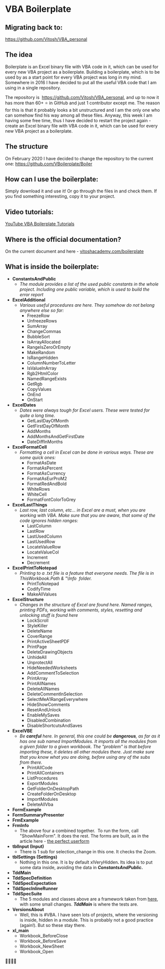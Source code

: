 # VBA Boilerplate

## Migrating back to:
https://github.com/Vitosh/VBA_personal

## The idea 
Boilerplate is an Excel binary file with VBA code in it, which can be used for every new VBA project as a boilerplate.
Building a boilerplate, which is to be used by as a start point for every VBA project was long in my mind. Somewhere in 2016 I have decided to put all the useful VBA code that I am using in a single repository. 

The repository is  https://github.com/Vitosh/VBA_personal, and up to now it has more than 60+ :star: in GitHub and just 1 contributor except me. The reason for this is that it probably looks a bit unstructured and I am the only one who can somehow find his way among all these files. Anyway, this week I am having some free time, thus I have decided to restart the project again -  create an Excel binary file with VBA code in it, which can be used for every new VBA project as a boilerplate.

## The structure
On February 2020 I have decided to change the repository to the current one:
https://github.com/VBoilerplate/Boiler

## How can I use the boilerplate:
Simply download it and use it! Or go through the files in and check them. If you find something interesting, copy it to your project.

## Video tutorials:
[YouTube VBA Boilerplate Tutorials](https://www.youtube.com/playlist?list=PLHvb-qAb0DaE2WXKfOXXNNRkoW990S5lP)

## Where is the official documentation?
On the current document and here - [vitoshacademy.com/boilerplate](https://www.vitoshacademy.com/boilerplate/)

## What is inside the boilerplate:

<ul>
 	<li><strong>ConstantsAndPublic</strong>
<ul>
 	<li><em>The module provides a list of the used public constants in the whole project. Including one public variable, which is used to build the error report</em></li>
</ul>
</li>
 	<li><strong>ExcelAdditional</strong>
<ul>
 	<li><em>Various useful procedures are here. They somehow do not belong anywhere else so far:</em>
<ul>
 	<li>FreezeRow</li>
 	<li>UnfreezeRows</li>
 	<li>SumArray</li>
 	<li>ChangeCommas</li>
 	<li>BubbleSort</li>
 	<li>IsArrayAllocated</li>
 	<li>RangeIsZeroOrEmpty</li>
 	<li>MakeRandom</li>
 	<li>IsRangeHidden</li>
 	<li>ColumnNumberToLetter</li>
 	<li>IsValueInArray</li>
 	<li>Rgb2HtmlColor</li>
 	<li>NamedRangeExists</li>
 	<li>GetRgb</li>
 	<li>CopyValues</li>
 	<li>OnEnd</li>
 	<li>OnStart</li>
</ul>
</li>
</ul>
</li>
 	<li><strong>ExcelDates</strong>
<ul>
 	<li><em>Dates were always tough for Excel users. These were tested for quite a long time.</em>
<ul>
 	<li>GetLastDayOfMonth</li>
 	<li>GetFirstDayOfMonth</li>
 	<li>AddMonths</li>
 	<li>AddMonthsAndGetFirstDate</li>
 	<li>DateDiffInMonths</li>
</ul>
</li>
</ul>
</li>
 	<li><strong>ExcelFormatCell</strong>
<ul>
 	<li><em>Formatting a cell in Excel can be done in various ways. These are some quick ones:</em>
<ul>
 	<li>FormatAsDate</li>
 	<li>FormatAsPercent</li>
 	<li>FormatAsCurrency</li>
 	<li>FormatAsEurProM2</li>
 	<li>FormatRedAndBold</li>
 	<li>WhiteRows</li>
 	<li>WhiteCell</li>
 	<li>FormatFontColorToGrey</li>
</ul>
</li>
</ul>
</li>
 	<li><strong>ExcelLastThings</strong>
<ul>
 	<li><em>Last row, last column, etc... in Excel are a must, when you are working with VBA. Make sure that you are aware, that some of the code ignores hidden ranges:</em>
<ul>
 	<li>LastColumn</li>
 	<li>LastRow</li>
 	<li>LastUsedColumn</li>
 	<li>LastUsedRow</li>
 	<li>LocateValueRow</li>
 	<li>LocateValueCol</li>
 	<li>Increment</li>
 	<li>Decrement</li>
</ul>
</li>
</ul>
</li>
 	<li><strong>ExcelPrintToNotepad</strong>
<ul>
 	<li><em>Printing to a .txt file is a feature that everyone needs. The file is in <span class="lang:default decode:true crayon-inline ">ThisWorkbook.Path &amp; "\Info</span>  folder.</em>
<ul>
 	<li>PrintToNotepad</li>
 	<li>CodifyTime</li>
 	<li>MakeAllValues</li>
</ul>
</li>
</ul>
</li>
 	<li><strong>ExcelStructure</strong>
<ul>
 	<li><em>Changes in the structure of Excel are found here. Named ranges, printing PDFs, working with comments, styles, resetting and unlocking stuff is found here</em>
<ul>
 	<li>LockScroll</li>
 	<li>StyleKiller</li>
 	<li>DeleteName</li>
 	<li>CoverRange</li>
 	<li>PrintActiveSheetPDF</li>
 	<li>PrintPage</li>
 	<li>DeleteDrawingObjects</li>
 	<li>UnhideAll</li>
 	<li>UnprotectAll</li>
 	<li>HideNeededWorksheets</li>
 	<li>AddCommentToSelection</li>
 	<li>PrintArray</li>
 	<li>PrintAllNames</li>
 	<li>DeleteAllNames</li>
 	<li>DeleteCommentInSelection</li>
 	<li>SelectMeA1RangeEverywhere</li>
 	<li>HideShowComments</li>
 	<li>ResetAndUnlock</li>
 	<li>EnableMySaves</li>
 	<li>DisabledCombination</li>
 	<li>DisableShortcutsAndSaves</li>
</ul>
</li>
</ul>
</li>
 	<li><strong>ExcelVBE</strong>
<ul>
 	<li><em>Be <strong>careful</strong> here. In general, this one could be <strong>dangerous</strong>, as far as it has one sub named <span class="lang:default decode:true crayon-inline">ImportModules</span>. It imports all the modules from a given folder to a given workbook. The "problem" is that before importing these, it deletes all other modules there. Just make sure that you know what you are doing, before using any of the subs from there.</em>
<ul>
 	<li>PrintAllCode</li>
 	<li>PrintAllContainers</li>
 	<li>ListProcedures</li>
 	<li>ExportModules</li>
 	<li>GetFolderOnDesktopPath</li>
 	<li>CreateFolderOnDesktop</li>
 	<li>ImportModules</li>
 	<li>DeleteAllVba</li>
</ul>
</li>
</ul>
</li>
 	<li><strong>FormExample</strong></li>
 	<li><strong>FormSummaryPresenter</strong></li>
 	<li><strong>FrmExample</strong></li>
 	<li><strong>FrmInfo</strong>
<ul>
 	<li>The above four a combined together.  To run the form, call "ShowMainForm". It does the rest. The forms are built, as in the article here - <a href="https://www.vitoshacademy.com/vba-the-perfect-userform-in-vba/">the perfect userform</a></li>
</ul>
</li>
 	<li><strong>tblInput (Input)</strong>
<ul>
 	<li>There is 1 sub for selection_change in this one. It checks the Zoom.</li>
</ul>
</li>
 	<li><strong>tblSettings (Settings)</strong>
<ul>
 	<li>Nothing in this one. It is by default <span class="lang:default decode:true crayon-inline">xlVeryHidden</span><em><strong>. </strong></em>Its idea is to put some data inside, avoiding the data in <strong><em>ConstantsAndPublic</em>.</strong></li>
</ul>
</li>
 	<li><strong>TddMain</strong></li>
 	<li><strong>TddSpecDefinition</strong></li>
 	<li><strong>TddSpecExpectation</strong></li>
 	<li><strong>TddSpecInlineRunner</strong></li>
 	<li><strong>TddSpecSuite</strong>
<ul>
 	<li>The 5 modules and classes above are a framework taken from <a href="https://github.com/VBA-tools/vba-test">here</a>, with some small changes. <em><strong>TddMain</strong></em> is where the tests are.</li>
</ul>
</li>
 	<li><strong>VersionsAbout</strong>
<ul>
 	<li>Well, this is #VBA. I have seen lots of projects, where the versioning is inside, hidden in a module. This is probably not a good practice (again!). But so these stay there.</li>
</ul>
</li>
 	<li><strong>xl_main</strong>
<ul>
 	<li>Workbook_BeforeClose</li>
 	<li>Workbook_BeforeSave</li>
 	<li>Workbook_NewSheet</li>
 	<li>Workbook_Open</li>
</ul>
</li>
</ul>

:cactus::cat::dog::monkey:
